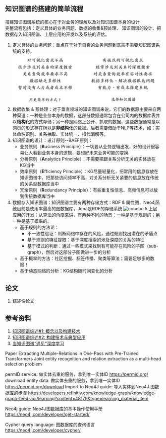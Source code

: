 ## 知识图谱的搭建的简单流程
搭建知识图谱系统的核心在于对业务的理解以及对知识图谱本身的设计\
完整流程包括：定义具体的业务问题、数据的收集&预处理、 知识图谱的设计、把数据存入知识图谱、上层应用的开发以及系统的评估。
1. 定义具体的业务问题：重点在于对于自身的业务问题到底需不需要知识图谱系统的支持。
![no1](https://github.com/lllssf/Fight-for-offer/blob/master/DeeCamp/Knowledge%20graphs/image1.png)
2. 数据收集 & 预处理：对于垂直领域的知识图谱来说，它们的数据源主要来自两种渠道：一种是业务本身的数据，这部分数据通常包含在公司内的数据库表并以**结构化**的方式存储；另一种是网络上公开、抓取的数据，这些数据通常是以网页的形式存在所以是**非结构化**的数据。后者需要借助于NLP等技术，如：实体命名识别、关系抽取、实体统一、指代消解等。
3. 知识图谱的设计：设计原则--BAEF原则：
    - 业务原则（**B**usiness Principle）：一切要从业务逻辑出发，好的设计很容易让人看到业务本身的逻辑，要想好未来业务可能的变换
    - 分析原则（**A**nalytics Principle）：不需要把跟关系分析无关的实体放在KG当中
    - 效率原则（**E**fficiency Principle）：KG尽量轻量化，把常用的信息存放在知识图谱中，把那些访问频率不高，对关系分析无关紧要的信息放在传统的关系型数据库当中
    - 冗余原则（**R**edundancy Principle）：有些重复性信息、高频信息可以放到传统数据库当中
4. 数据存入知识图谱：知识图谱主要有两种存储方式：RDF & 属性图，Neo4j系统目前是使用率最高的图数据库，Jena是RDF的存储系统
![cunchu](https://image.jiqizhixin.com/uploads/editor/6d23ee75-a606-46ac-9e00-3320a870c0e8/1529464461822.png)
5.上层应用的开发：从算法的角度来讲，有两种不同的场景：一种是基于规则的；另一种是基于概率的。
   - 基于规则的方法论：
      - 不一致性验证：判断网络中存在的风险，通过规则找出潜在的矛盾点
      - 基于规则的特征提取：基于深度搜索的涉及深度的关系的特征
      - 基于模式的判断：通过一些模式来找到有可能存在风险的子图（sub-graph），然后对这部分子图做进一步的分析
    - 基于概率的方法：社区挖掘、标签传播、聚类等算法；需要足够多的数据！
    - 基于动态网络的分析：KG结构随时间变化的分析
## 论文
1. 综述性论文
## 参考资料
1. [知识图谱综述#1: 概念以及构建技术](https://mp.weixin.qq.com/s/bhk6iZdphif74HJlyUZOBQ?)
2. [知识图谱综述#2: 构建技术与典型应用](https://mp.weixin.qq.com/s/j1ub_exp-T7kk7snHs4eYw)
3. [当知识图谱“遇见”深度学习](https://blog.csdn.net/heyc861221/article/details/80129309)

Paper 
Extracting Multiple-Relations in One-Pass with Pre-Trained Transformers
Joint entity recognition and relation extraction as a multi-head selection problem
 
permID service: 做实体去重的服务，拿到唯一实体ID
https://permid.org/
download entity data: 做实体去重的服务，拿到唯一实体ID
https://permid.org/download
Import to Neo4J guide:  导入实体到Neo4J 图数据库的步骤
https://developers.refinitiv.com/knowledge-graph/knowledge-graph-feed-api/learning?content=48179&type=learning_material_item
 
Neo4j guide: Neo4J图数据库的基本操作使用手册
https://neo4j.com/developer/get-started/
 
Cypher query language:  图数据库的查询语言
https://neo4j.com/developer/cypher/
